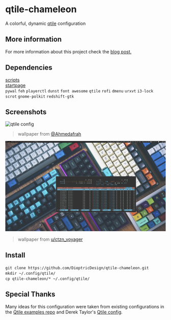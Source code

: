 # qtile-chameleon
A colorful, dynamic [qtile](https://github.com/qtile/qtile) configuration
## More information
For more information about this project check the [blog post.](https://wp.me/p8j8Cr-qe) 
## Dependencies
[scripts](https://github.com/DioptricDesign/scripts)<br>
[startpage](https://github.com/DioptricDesign/min-startpage)<br> 
`pywal` `feh`  `playerctl` `dunst` `font awesome` `qtile` `rofi`  `dmenu` `urxvt` `i3-lock` `scrot` `gnome-polkit` `redshift-gtk`  
## Screenshots
![qtile config](2021-08-09-122122_1920x1080_scrot.png)
> wallpaper from [@Ahmedafrah](https://unsplash.com/photos/UWCIzF2gkdg)

![qtile config](screens/2021-08-09-120326_1920x1080_scrot.png)
> wallpaper from  [u/ctzn_voyager](https://www.reddit.com/r/MechanicalKeyboards/comments/4vh8ui/photo_its_getting_crowded_in_here/) 
## Install
`git clone https://github.com/DioptricDesign/qtile-chameleon.git`\
`mkdir ~/.config/qtile/`\
`cp qtile-chameleon/* ~/.config/qtile/`
## Special Thanks
Many ideas for this configuration were taken from existing configurations in the [Qtile examples repo](https://github.com/qtile/qtile-examples) and Derek Taylor's [Qtile config](https://gitlab.com/dwt1/dotfiles/-/tree/master/.config/qtile). 
